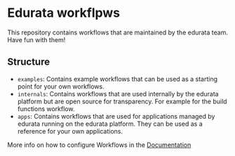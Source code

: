 # Edurata workflpws

This repository contains workflows that are maintained by the edurata team. Have fun with them!

## Structure

- `examples`: Contains example workflows that can be used as a starting point for your own workflows.
- `internals`: Contains workflows that are used internally by the edurata platform but are open source for transparency. For example for the build functions workflow.
- `apps`: Contains workflows that are used for applications managed by edurata running on the edurata platform. They can be used as a reference for your own applications.

More info on how to configure Workflows in the [Documentation](https://docs.edurata.com/#workflow-config)